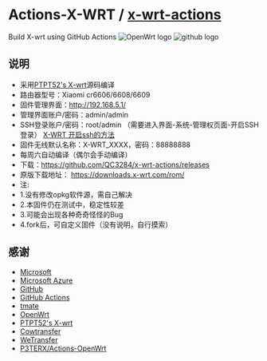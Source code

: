 # Actions-X-WRT / [x-wrt-actions](https://github.com/QC3284/x-wrt-actions)

Build X-wrt using GitHub Actions
![OpenWrt logo](https://raw.githubusercontent.com/x-wrt/com.x-wrt/master/x-wrt-logo/x-wrt-logo-Aldrich-raw.svg)
![github logo](https://raw.githubusercontent.com/QC3284/x-wrt-actions/main/oip-c.png)


## 说明 ##
- 采用[PTPT52's X-wrt](https://github.com/x-wrt/x-wrt)源码编译
- 路由器型号：Xiaomi cr6606/6608/6609
- 固件管理界面：http://192.168.5.1/
- 管理界面账户/密码：admin/admin
- SSH登录账户/密码：root/admin
（需要进入界面-系统-管理权页面-开启SSH登录）
[X-WRT 开启ssh的方法](https://blog.x-wrt.com/docs/ssh-open/)
- 固件无线默认名称：X-WRT_XXXX，密码：88888888
- 每周六自动编译（偶尔会手动编译）
- 下载：https://github.com/QC3284/x-wrt-actions/releases
- 原版下载地址：
  https://downloads.x-wrt.com/rom/
- 注:
- 1.没有修改opkg软件源，需自己解决
- 2.本固件仍在测试中，稳定性较差
- 3.可能会出现各种奇奇怪怪的Bug
- 4.fork后，可自定义固件（没有说明，自行摸索）

## 感谢 ##

- [Microsoft](https://www.microsoft.com)
- [Microsoft Azure](https://azure.microsoft.com)
- [GitHub](https://github.com)
- [GitHub Actions](https://github.com/features/actions)
- [tmate](https://github.com/tmate-io/tmate)
- [OpenWrt](https://github.com/openwrt/openwrt)
- [PTPT52's X-wrt](https://github.com/x-wrt/x-wrt)
- [Cowtransfer](https://cowtransfer.com)
- [WeTransfer](https://wetransfer.com/)
- [P3TERX/Actions-OpenWrt](https://github.com/P3TERX/Actions-OpenWrt)
